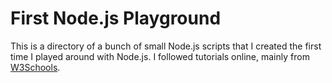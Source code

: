 # First Node.js Playground

This is a directory of a bunch of small Node.js scripts that I created the first time I played around with Node.js. I followed tutorials online, mainly from [W3Schools](https://www.w3schools.com/nodejs/default.asp).
